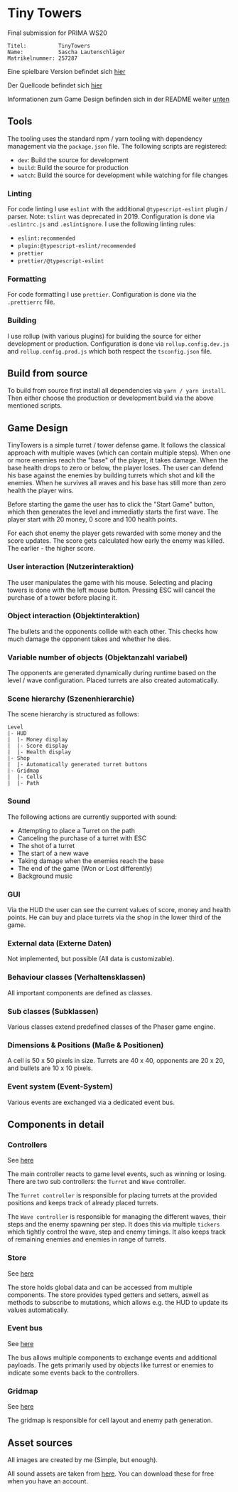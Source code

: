 # Tiny Towers

Final submission for PRIMA WS20

```
Titel:          TinyTowers
Name:           Sascha Lautenschläger
Matrikelnummer: 257287
```

Eine spielbare Version befindet sich [hier](https://techassi.github.io/tinytowers/)

Der Quellcode befindet sich [hier](https://github.com/Techassi/tinytowers/tree/master/src)

Informationen zum Game Design befinden sich in der README weiter [unten](https://github.com/Techassi/tinytowers#game-design)

## Tools

The tooling uses the standard npm / yarn tooling with dependency management via the `package.json` file. The following
scripts are registered:

-   `dev`: Build the source for development
-   `build`: Build the source for production
-   `watch`: Build the source for development while watching for file changes

### Linting

For code linting I use `eslint` with the additional `@typescript-eslint` plugin / parser. Note: `tslint` was deprecated
in 2019. Configuration is done via `.eslintrc.js` and `.eslintignore`. I use the following linting rules:

-   `eslint:recommended`
-   `plugin:@typescript-eslint/recommended`
-   `prettier`
-   `prettier/@typescript-eslint`

### Formatting

For code formatting I use `prettier`. Configuration is done via the `.prettierrc` file.

### Building

I use rollup (with various plugins) for building the source for either development or production. Configuration is done
via `rollup.config.dev.js` and `rollup.config.prod.js` which both respect the `tsconfig.json` file.

## Build from source

To build from source first install all dependencies via `yarn / yarn install`. Then either choose the production or
development build via the above mentioned scripts.

## Game Design

TinyTowers is a simple turret / tower defense game. It follows the classical approach with multiple waves (which can
contain multiple steps). When one or more enemies reach the "base" of the player, it takes damage. When the base health
drops to zero or below, the player loses. The user can defend his base against the enemies by building turrets which
shot and kill the enemies. When he survives all waves and his base has still more than zero health the player wins.

Before starting the game the user has to click the "Start Game" button, which then generates the level and immediatly
starts the first wave. The player start with 20 money, 0 score and 100 health points.

For each shot enemy the player gets rewarded with some money and the score updates. The score gets calculated how early
the enemy was killed. The earlier - the higher score.

### User interaction (Nutzerinteraktion)

The user manipulates the game with his mouse. Selecting and placing towers is done with the left mouse button.
Pressing ESC will cancel the purchase of a tower before placing it.

### Object interaction (Objektinteraktion)

The bullets and the opponents collide with each other. This checks how much damage the opponent takes and whether he
dies.

### Variable number of objects (Objektanzahl variabel)

The opponents are generated dynamically during runtime based on the level / wave configuration. Placed turrets are also
created automatically.

### Scene hierarchy (Szenenhierarchie)

The scene hierarchy is structured as follows:

```
Level
|- HUD
|  |- Money display
|  |- Score display
|  |- Health display
|- Shop
|  |- Automatically generated turret buttons
|- Gridmap
|  |- Cells
|  |- Path
```

### Sound

The following actions are currently supported with sound:

-   Attempting to place a Turret on the path
-   Canceling the purchase of a turret with ESC
-   The shot of a turret
-   The start of a new wave
-   Taking damage when the enemies reach the base
-   The end of the game (Won or Lost differently)
-   Background music

### GUI

Via the HUD the user can see the current values of score, money and health points. He can buy and place turrets via the
shop in the lower third of the game.

### External data (Externe Daten)

Not implemented, but possible (All data is customizable).

### Behaviour classes (Verhaltensklassen)

All important components are defined as classes.

### Sub classes (Subklassen)

Various classes extend predefined classes of the Phaser game engine.

### Dimensions & Positions (Maße & Positionen)

A cell is 50 x 50 pixels in size. Turrets are 40 x 40, opponents are 20 x 20, and bullets are 10 x 10 pixels.

### Event system (Event-System)

Various events are exchanged via a dedicated event bus.

## Components in detail

### Controllers

See [here](https://github.com/Techassi/tinytowers/tree/master/src/controller)

The main controller reacts to game level events, such as winning or losing. There are two sub controllers: the `Turret`
and `Wave` controller.

The `Turret controller` is responsible for placing turrets at the provided positions and keeps track of already placed
turrets.

The `Wave controller` is responsible for managing the different waves, their steps and the enemy spawning per step. It
does this via multiple `tickers` which tightly control the wave, step and enemy timings. It also keeps track of
remaining enemies and enemies in range of turrets.

### Store

See [here](https://github.com/Techassi/tinytowers/tree/master/src/store)

The store holds global data and can be accessed from multiple components. The store provides typed getters and setters,
aswell as methods to subscribe to mutations, which allows e.g. the HUD to update its values automatically.

### Event bus

See [here](https://github.com/Techassi/tinytowers/tree/master/src/bus)

The bus allows multiple components to exchange events and additional payloads. The gets primarily used by objects like
turrest or enemies to indicate some events back to the controllers.

### Gridmap

See [here](https://github.com/Techassi/tinytowers/tree/master/src/gridmap)

The gridmap is responsible for cell layout and enemy path generation.

## Asset sources

All images are created by me (Simple, but enough).

All sound assets are taken from [here](https://freesound.org/). You can download these for free when you have an
account.

